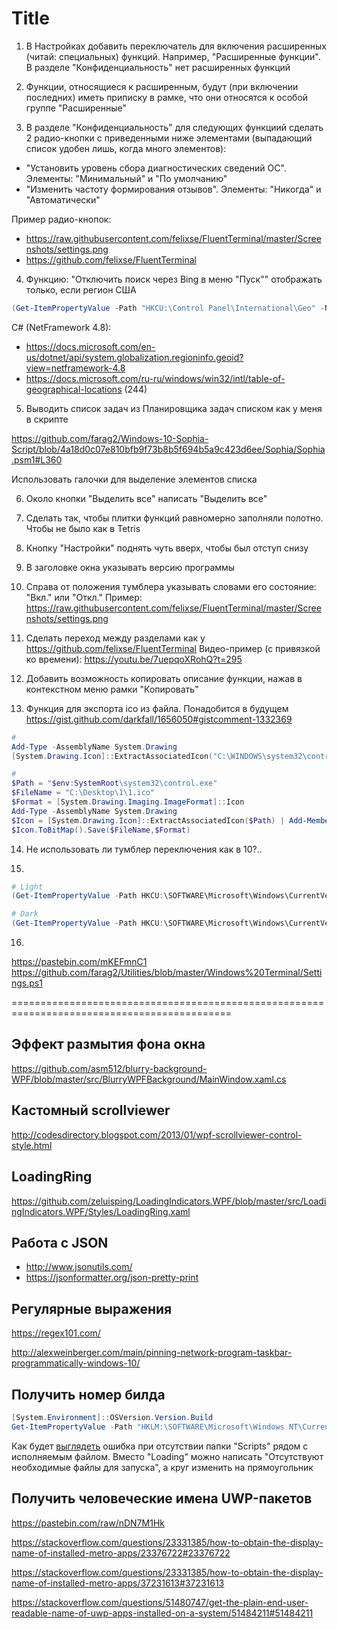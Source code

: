 # Title

1. В Настройках добавить переключатель для включения расширенных (читай: специальных) функций. Например, "Расширенные функции". В разделе "Конфиденциальность" нет расширенных функций

2. Функции, относящиеся к расширенным, будут (при включении последних) иметь приписку в рамке, что они относятся к особой группе "Расширенные"

3. В разделе "Конфиденциальность" для следующих функциий сделать 2 радио-кнопки с приведенными ниже элементами (выпадающий список удобен лишь, когда много элементов):

* "Установить уровень сбора диагностических сведений ОС". Элементы: "Минимальный" и "По умолчанию"
* "Изменить частоту формирования отзывов". Элементы: "Никогда" и "Автоматически"

Пример радио-кнопок:

* <https://raw.githubusercontent.com/felixse/FluentTerminal/master/Screenshots/settings.png>
* <https://github.com/felixse/FluentTerminal>

4. Функцию: "Отключить поиск через Bing в меню "Пуск"" отображать только, если регион США

```powershell
(Get-ItemPropertyValue -Path "HKCU:\Control Panel\International\Geo" -Name Nation) -eq 244
```

C# (NetFramework 4.8):

* <https://docs.microsoft.com/en-us/dotnet/api/system.globalization.regioninfo.geoid?view=netframework-4.8>
* <https://docs.microsoft.com/ru-ru/windows/win32/intl/table-of-geographical-locations> (244)

5. Выводить список задач из Планировщика задач списком как у меня в скрипте

<https://github.com/farag2/Windows-10-Sophia-Script/blob/4a18d0c07e810bfb9f73b8b5f694b5a9c423d6ee/Sophia/Sophia.psm1#L360>

Использовать галочки для выделение элементов списка

6. Около кнопки "Выделить все" написать "Выделить все"

7. Сделать так, чтобы плитки функций равномерно заполняли полотно. Чтобы не было как в Tetris

8. Кнопку "Настройки" поднять чуть вверх, чтобы был отступ снизу

9. В заголовке окна указывать версию программы

10. Справа от положения тумблера указывать словами его состояние: "Вкл." или "Откл."
Пример: <https://raw.githubusercontent.com/felixse/FluentTerminal/master/Screenshots/settings.png>

11. Сделать переход между разделами как у <https://github.com/felixse/FluentTerminal>
Видео-пример (с привязкой ко времени): <https://youtu.be/7uepqoXRohQ?t=295>

12. Добавить возможность копировать описание функции, нажав в контекстном меню рамки "Копировать"

13. Функция для экспорта ico из файла. Понадобится в будущем
<https://gist.github.com/darkfall/1656050#gistcomment-1332369>

```powershell
#
Add-Type -AssemblyName System.Drawing
[System.Drawing.Icon]::ExtractAssociatedIcon("C:\WINDOWS\system32\control.exe").ToBitmap().Save("C:\Desktop\1\1.ico")

#
$Path = "$env:SystemRoot\system32\control.exe"
$FileName = "C:\Desktop\1\1.ico"
$Format = [System.Drawing.Imaging.ImageFormat]::Icon
Add-Type -AssemblyName System.Drawing
$Icon = [System.Drawing.Icon]::ExtractAssociatedIcon($Path) | Add-Member -MemberType NoteProperty -Name FullName -Value $Path -PassThru
$Icon.ToBitMap().Save($FileName,$Format)
```

14. Не использовать ли тумблер переключения как в 10?..

15.

```powershell
# Light
(Get-ItemPropertyValue -Path HKCU:\SOFTWARE\Microsoft\Windows\CurrentVersion\Themes\Personalize -Name AppsUseLightTheme) -eq 1

# Dark
(Get-ItemPropertyValue -Path HKCU:\SOFTWARE\Microsoft\Windows\CurrentVersion\Themes\Personalize -Name AppsUseLightTheme) -eq 0
```

16.

<https://pastebin.com/mKEFmnC1>
<https://github.com/farag2/Utilities/blob/master/Windows%20Terminal/Settings.ps1>

============================================================================================

## Эффект размытия фона окна

<https://github.com/asm512/blurry-background-WPF/blob/master/src/BlurryWPFBackground/MainWindow.xaml.cs>

## Кастомный scrollviewer

<http://codesdirectory.blogspot.com/2013/01/wpf-scrollviewer-control-style.html>

## LoadingRing

<https://github.com/zeluisping/LoadingIndicators.WPF/blob/master/src/LoadingIndicators.WPF/Styles/LoadingRing.xaml>

## Работа с JSON

* <http://www.jsonutils.com/>
* <https://jsonformatter.org/json-pretty-print>

## Регулярные выражения

<https://regex101.com/>

<http://alexweinberger.com/main/pinning-network-program-taskbar-programmatically-windows-10/>

## Получить номер билда

```powershell
[System.Environment]::OSVersion.Version.Build
Get-ItemPropertyValue -Path "HKLM:\SOFTWARE\Microsoft\Windows NT\CurrentVersion" -Name CurrentBuild
```

Как будет [выглядеть](https://app.zeplin.io/project/5ee37e184f5880b7453b9ea8/screen/5ee3a8c1560275b83f11a13a) ошибка при отсутствии папки "Scripts" рядом с исполняемым файлом. Вместо "Loading" можно написать "Отсутствуют необходимые файлы для запуска", а круг изменить на прямоугольник

## Получить человеческие имена UWP-пакетов

<https://pastebin.com/raw/nDN7M1Hk>

<https://stackoverflow.com/questions/23331385/how-to-obtain-the-display-name-of-installed-metro-apps/23376722#23376722>

<https://stackoverflow.com/questions/23331385/how-to-obtain-the-display-name-of-installed-metro-apps/37231613#37231613>

<https://stackoverflow.com/questions/51480747/get-the-plain-end-user-readable-name-of-uwp-apps-installed-on-a-system/51484211#51484211>
